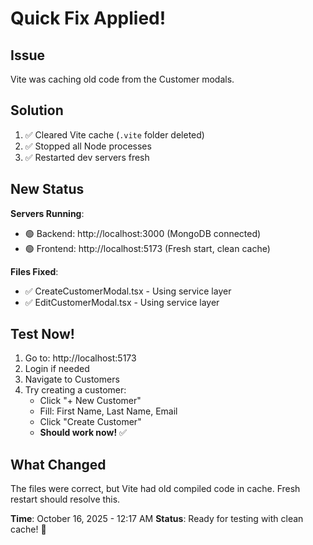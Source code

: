 # Quick Fix Applied!

## Issue

Vite was caching old code from the Customer modals.

## Solution

1. ✅ Cleared Vite cache (`.vite` folder deleted)
2. ✅ Stopped all Node processes
3. ✅ Restarted dev servers fresh

## New Status

**Servers Running**:

- 🟢 Backend: http://localhost:3000 (MongoDB connected)
- 🟢 Frontend: http://localhost:5173 (Fresh start, clean cache)

**Files Fixed**:

- ✅ CreateCustomerModal.tsx - Using service layer
- ✅ EditCustomerModal.tsx - Using service layer

## Test Now!

1. Go to: http://localhost:5173
2. Login if needed
3. Navigate to Customers
4. Try creating a customer:
   - Click "+ New Customer"
   - Fill: First Name, Last Name, Email
   - Click "Create Customer"
   - **Should work now!** ✅

## What Changed

The files were correct, but Vite had old compiled code in cache. Fresh restart should resolve this.

**Time**: October 16, 2025 - 12:17 AM
**Status**: Ready for testing with clean cache! 🚀
